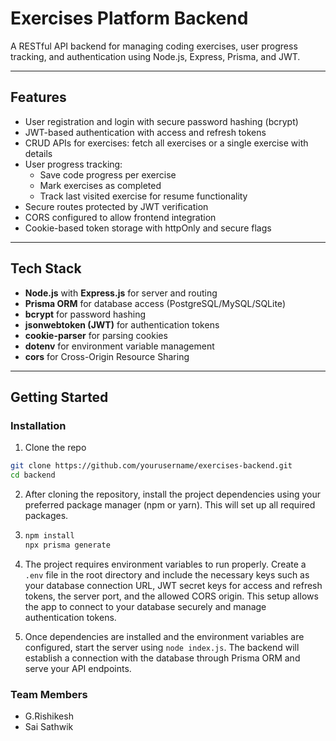 # Exercises Platform Backend

A RESTful API backend for managing coding exercises, user progress tracking, and authentication using Node.js, Express, Prisma, and JWT.

---

## Features

- User registration and login with secure password hashing (bcrypt)
- JWT-based authentication with access and refresh tokens
- CRUD APIs for exercises: fetch all exercises or a single exercise with details
- User progress tracking:
  - Save code progress per exercise
  - Mark exercises as completed
  - Track last visited exercise for resume functionality
- Secure routes protected by JWT verification
- CORS configured to allow frontend integration
- Cookie-based token storage with httpOnly and secure flags

---

## Tech Stack

- **Node.js** with **Express.js** for server and routing
- **Prisma ORM** for database access (PostgreSQL/MySQL/SQLite)
- **bcrypt** for password hashing
- **jsonwebtoken (JWT)** for authentication tokens
- **cookie-parser** for parsing cookies
- **dotenv** for environment variable management
- **cors** for Cross-Origin Resource Sharing

---

## Getting Started

### Installation

1. Clone the repo

```bash
git clone https://github.com/yourusername/exercises-backend.git
cd backend
```

2. After cloning the repository, install the project dependencies using your preferred package manager (npm or yarn). This will set up all required packages.

3. ```bash
   npm install
   npx prisma generate
   ```

4. The project requires environment variables to run properly. Create a `.env` file in the root directory and include the necessary keys such as your database connection URL, JWT secret keys for access and refresh tokens, the server port, and the allowed CORS origin. This setup allows the app to connect to your database securely and manage authentication tokens.

5. Once dependencies are installed and the environment variables are configured, start the server using `node index.js`. The backend will establish a connection with the database through Prisma ORM and serve your API endpoints.

### Team Members

- G.Rishikesh
- Sai Sathwik
